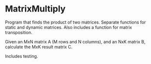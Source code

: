 # MatrixMultiply
Program that finds the product of two matrices. Separate functions for static and dynamic matrices. Also includes a function for matrix transposition.

Given an MxN matrix A (M rows and N columns), and an NxK matrix B, calculate the MxK result matrix C.

Includes testing.
